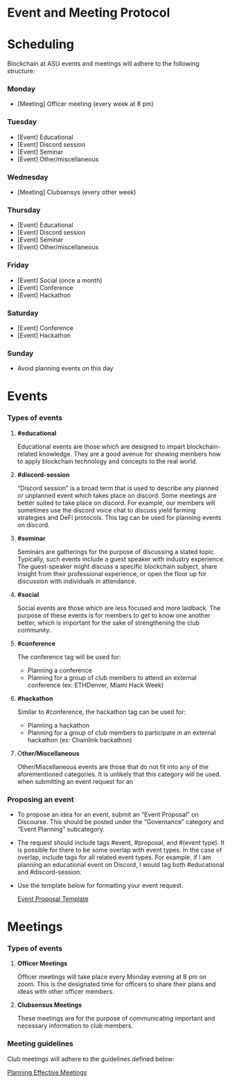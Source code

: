 # Event and Meeting Protocol

# Scheduling

Blockchain at ASU events and meetings will adhere to the following structure:

### Monday

- [Meeting] Officer meeting (every week at 8 pm)

### Tuesday

- [Event] Educational
- [Event] Discord session
- [Event] Seminar
- [Event] Other/miscellaneous

### Wednesday

- [Meeting] Clubsensys (every other week)

### Thursday

- [Event] Educational
- [Event] Discord session
- [Event] Seminar
- [Event] Other/miscellaneous

### Friday

- [Event] Social (once a month)
- [Event] Conference
- [Event] Hackathon

### Saturday

- [Event] Conference
- [Event] Hackathon

### Sunday

- Avoid planning events on this day

# Events

### Types of events

1. **#educational**
    
    Educational events are those which are designed to impart blockchain-related knowledge. They are a good avenue for showing members how to apply blockchain technology and concepts to the real world.
    
2. **#discord-session**
    
    “Discord session” is a broad term that is used to describe any planned or unplanned event which takes place on discord. Some meetings are better suited to take place on discord. For example, our members will sometimes use the discord voice chat to discuss yield farming strategies and DeFi protocols. This tag can be used for planning events on discord.
    
3. **#seminar**
    
    Seminars are gatherings for the purpose of discussing a stated topic. Typically, such events include a guest speaker with industry experience. The guest-speaker might discuss a specific blockchain subject, share insight from their professional experience, or open the floor up for discussion with individuals in attendance.
    
4. **#social**
    
    Social events are those which are less focused and more laidback. The purpose of these events is for members to get to know one another better, which is important for the sake of strengthening the club community.
    
5. **#conference**
    
    The conference tag will be used for:
    
    - Planning a conference
    - Planning for a group of club members to attend an external conference (ex: ETHDenver, Miami Hack Week)
6. **#hackathon**
    
    Similar to #conference, the hackathon tag can be used for:
    
    - Planning a hackathon
    - Planning for a group of club members to participate in an external hackathon (ex: Chainlink hackathon)
7. O**ther/Miscellaneous**
    
    Other/Miscellaneous events are those that do not fit into any of the aforementioned categories. It is unlikely that this category will be used. when submitting an event request for an
    

### Proposing an event

- To propose an idea for an event, submit an “Event Proposal” on Discourse.  This should be posted under the “Governance” category and “Event Planning” subcategory.
- The request should include tags #event, #proposal, and #(event type). It is possible for there to be some overlap with event types. In the case of overlap, include tags for all related event types. For example, if I am planning an educational event on Discord, I would tag both #educational and #discord-session.
- Use the template below for formatting your event request.
    
    [Event Proposal Template](event_and_meeting_protocol/event_and_meeting_protocol/event_proposal_template.md)
    

# Meetings

### Types of events

1. **Officer Meetings**
    
    Officer meetings will take place every Monday evening at 8 pm on zoom. This is the designated time for officers to share their plans and ideas with other officer members.
    
2. **Clubsensus Meetings**
    
    These meetings are for the purpose of communicating important and necessary information to club members.
    

### Meeting guidelines

Club meetings will adhere to the guidelines defined below:

[Planning Effective Meetings](event_and_meeting_protocol/event_and_meeting_protocol/planning_effective_meetings.md)
